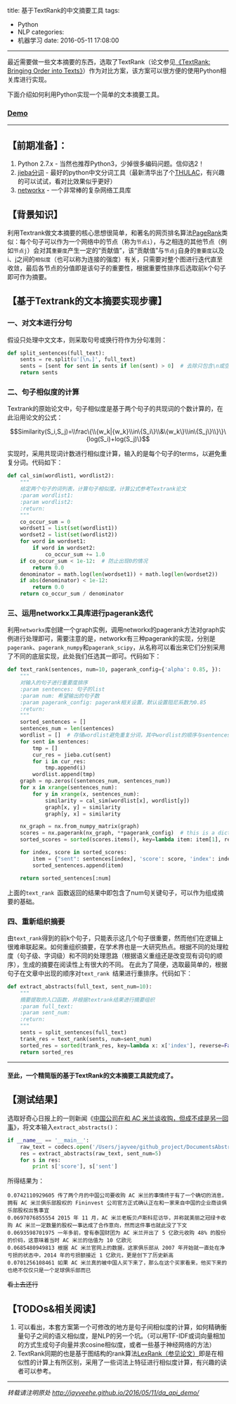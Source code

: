 title: 基于TextRank的中文摘要工具
tags:
  - Python
  - NLP
categories:
 - 机器学习
date: 2016-05-11 17:08:00
---
最近需要做一些文本摘要的东西，选取了TextRank（论文参见[《TextRank: Bringing Order into Texts》](http://web.eecs.umich.edu/%7Emihalcea/papers/mihalcea.emnlp04.pdf)）作为对比方案，该方案可以很方便的使用Python相关库进行实现。

下面介绍如何利用Python实现一个简单的文本摘要工具。
<!--more-->
### [Demo](http://www.jayveehe.com/da_demo)

---

## 【前期准备】：
1. Python 2.7.x - 当然也推荐Python3，少掉很多编码问题。信仰选2！
2. [jieba分词](https://github.com/fxsjy/jieba) - 最好的python中文分词工具（最新清华出了个[THULAC](http://thulac.thunlp.org)，有兴趣的可以试试，看对比效果似乎更好）
3. [networkx](https://github.com/networkx/networkx) - 一个非常棒的复杂网络工具库

## 【背景知识】

利用Textrank做文本摘要的核心思想很简单，和著名的网页排名算法[PageRank](https://zh.wikipedia.org/wiki/PageRank)类似：每个句子可以作为一个网络中的节点（称为`节点i`），与之相连的其他节点（例如`节点j`）会对其`重要度`产生一定的“贡献值”，该“贡献值”与`节点j`自身的`重要度`以及i、j之间的`相似度`（也可以称为连接的强度）有关，只需要对整个图进行迭代直至收敛，最后各节点的分值即是该句子的重要性，根据重要性排序后选取前k个句子即可作为摘要。

## 【基于Textrank的文本摘要实现步骤】
### 一、对文本进行分句
假设只处理中文文本，则采取句号或换行符作为分句准则：
```python
def split_sentences(full_text):
    sents = re.split(u'[\n。]', full_text)
    sents = [sent for sent in sents if len(sent) > 0]  # 去除只包含\n或空白符的句子
    return sents
```

### 二、句子相似度的计算
Textrank的原始论文中，句子相似度是基于两个句子的共现词的个数计算的，在此沿用论文的公式：

$$Similarity(S_i,S_j)=\\frac\{\\{w_k|{w_k}\\in\{S_i\}\\&\{w_k\}\\in\{S_j\}\\}\}\{log(S_i)+log(S_j)\}$$

实现时，采用共现词计数进行相似度计算，输入的是每个句子的terms，以避免重复分词。代码如下：
```python
def cal_sim(wordlist1, wordlist2):
    """
    给定两个句子的词列表，计算句子相似度。计算公式参考Textrank论文
    :param wordlist1:
    :param wordlist2:
    :return:
    """
    co_occur_sum = 0
    wordset1 = list(set(wordlist1))
    wordset2 = list(set(wordlist2))
    for word in wordset1:
        if word in wordset2:
            co_occur_sum += 1.0
    if co_occur_sum < 1e-12:  # 防止出现0的情况
        return 0.0
    denominator = math.log(len(wordset1)) + math.log(len(wordset2))
    if abs(denominator) < 1e-12:
        return 0.0
    return co_occur_sum / denominator
```

### 三、运用networkx工具库进行pagerank迭代
利用`networkx`库创建一个graph实例，调用networkx的pagerank方法对graph实例进行处理即可，需要注意的是，networkx有三种pagerank的实现，分别是`pagerank`、`pagerank_numpy`和`pagerank_scipy`，从名称可以看出来它们分别采用了不同的底层实现，此处我们任选其一即可。代码如下：

```python
def text_rank(sentences, num=10, pagerank_config={'alpha': 0.85, }):
    """
    对输入的句子进行重要度排序
    :param sentences: 句子的list
    :param num: 希望输出的句子数
    :param pagerank_config: pagerank相关设置，默认设置阻尼系数为0.85
    :return:
    """
    sorted_sentences = []
    sentences_num = len(sentences)
    wordlist = []  # 存储wordlist避免重复分词，其中wordlist的顺序与sentences对应
    for sent in sentences:
        tmp = []
        cur_res = jieba.cut(sent)
        for i in cur_res:
            tmp.append(i)
        wordlist.append(tmp)
    graph = np.zeros((sentences_num, sentences_num))
    for x in xrange(sentences_num):
        for y in xrange(x, sentences_num):
            similarity = cal_sim(wordlist[x], wordlist[y])
            graph[x, y] = similarity
            graph[y, x] = similarity

    nx_graph = nx.from_numpy_matrix(graph)
    scores = nx.pagerank(nx_graph, **pagerank_config)  # this is a dict
    sorted_scores = sorted(scores.items(), key=lambda item: item[1], reverse=True)

    for index, score in sorted_scores:
        item = {"sent": sentences[index], 'score': score, 'index': index}
        sorted_sentences.append(item)

    return sorted_sentences[:num]
```

上面的`text_rank `函数返回的结果中即包含了num句关键句子，可以作为组成摘要的基础。

### 四、重新组织摘要
由`text_rank`得到的前k个句子，只能表示这几个句子很重要，然而他们在逻辑上很难串联起来。如何重组织摘要，在学术界也是一大研究热点。根据不同的处理粒度（句子级、字词级）和不同的处理思路（根据语义重组还是改变现有词句的顺序），生成的摘要在阅读性上有很大的不同。
在此为了简便，选取最简单的，根据句子在文章中出现的顺序对`text_rank `结果进行重排序。代码如下：
    
```python
def extract_abstracts(full_text, sent_num=10):
    """
    摘要提取的入口函数，并根据textrank结果进行摘要组织
    :param full_text:
    :param sent_num:
    :return:
    """
    sents = split_sentences(full_text)
    trank_res = text_rank(sents, num=sent_num)
    sorted_res = sorted(trank_res, key=lambda x: x['index'], reverse=False)
    return sorted_res
```

---
        
#### **至此，一个精简版的基于TextRank的文本摘要工具就完成了。**

## 【测试结果】
选取好奇心日报上的一则新闻《[中国公司在和 AC 米兰谈收购，但成不成是另一回事](http://www.qdaily.com/articles/26710.html)》，将文本输入`extract_abstracts()`：
```python
if __name__ == '__main__':
    raw_text = codecs.open('/Users/jayvee/github_project/DocumentsAbstractProject/static/text', 'r', 'utf8').read()
    res = extract_abstracts(raw_text, sent_num=5)
    for s in res:
        print s['score'], s['sent']
```
所得结果为：  

    0.0742110929605 传了两个月的中国公司要收购 AC 米兰的事情终于有了一个确切的消息，拥有 AC 米兰俱乐部股权的 Fininvest 公司官方正式确认正在和一家来自中国的企业商谈俱乐部股权出售事宜
    0.0697076855554 2015 年 11 月，AC 米兰老板贝卢斯科尼访华，并称就美丽之冠绿卡收购 AC 米兰一定数量的股权一事达成了合作意向，然而这件事也就此没了下文
    0.0693598701975 一年多前，曾有泰国财团为 AC 米兰开出了 5 亿欧元收购 48% 的股份的价码，这意味着当时 AC 米兰的估值为 10 亿欧元
    0.0685480949813 根据 AC 米兰官网上的数据，这家俱乐部从 2007 年开始就一直处在净亏损的状态中，2014 年的亏损额接近 1 亿欧元，更是创下了历史新高
    0.0701256108461 如果 AC 米兰真的被中国人买下来了，那么在这个买家看来，他买下来的也绝不仅仅只是一个足球俱乐部而已
    

~~看上去还行~~

## 【TODOs&相关阅读】
1. 可以看出，本套方案第一个可修改的地方是句子间相似度的计算，如何精确衡量句子之间的语义相似度，是NLP的另一个坑。（可以用TF-IDF或词向量相加的方式生成句子向量并求cosine相似度，或者一些基于神经网络的方法）
2. TextRank同期的也是基于图结构的rank算法[LexRank（参见论文）](https://www.google.com/url?sa=t&rct=j&q=&esrc=s&source=web&cd=1&cad=rja&uact=8&ved=0ahUKEwiA8MiKttLMAhVS0WMKHfLcDSIQFggdMAA&url=http%3A%2F%2Fwww.cs.cmu.edu%2Fafs%2Fcs%2Fproject%2Fjair%2Fpub%2Fvolume22%2Ferkan04a-html%2Ferkan04a.html&usg=AFQjCNHDCgWWXl83W7qvBe5FCTRvNGyR6g&sig2=7Fbk5oymRFalJO2spjJ4dA)即是在相似性的计算上有所区别，采用了一些词法上特征进行相似度计算，有兴趣的读者可以参考。


---

*转载请注明原处
http://jayveehe.github.io/2016/05/11/da_api_demo/*